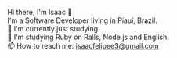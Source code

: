 Hi there, I'm Isaac 👋
<br>
I'm a Software Developer living in Piauí, Brazil.
<br>
🚀 I'm currently just studying.
<br>
🧠 I'm studying Ruby on Rails, Node.js and English.
<br>
📫 How to reach me: isaacfelipee3@gmail.com
